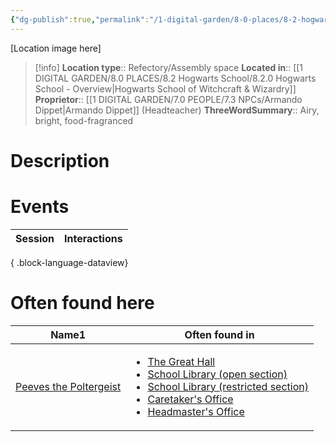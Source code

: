 ```yaml
---
{"dg-publish":true,"permalink":"/1-digital-garden/8-0-places/8-2-hogwarts-school/8-4-07-the-great-hall/","tags":["#place","hogwarts","service-building"]}
---
```


[Location image here]
>[!info]
>**Location type**::  Refectory/Assembly space
>**Located in**:: [[1 DIGITAL GARDEN/8.0 PLACES/8.2 Hogwarts School/8.2.0 Hogwarts School - Overview\|Hogwarts School of Witchcraft & Wizardry]]
>**Proprietor**:: [[1 DIGITAL GARDEN/7.0 PEOPLE/7.3 NPCs/Armando Dippet\|Armando Dippet]] (Headteacher)
>**ThreeWordSummary**:: Airy, bright, food-fragranced

# Description


# Events

| Session | Interactions |
| ------- | ------------ |

{ .block-language-dataview}

# Often found here

<div><table class="dataview table-view-table"><thead class="table-view-thead"><tr class="table-view-tr-header"><th class="table-view-th"><span>Name</span><span class="dataview small-text">1</span></th><th class="table-view-th"><span>Often found in</span></th></tr></thead><tbody class="table-view-tbody"><tr><td><span><a data-tooltip-position="top" aria-label="1 DIGITAL GARDEN/7.0 PEOPLE/7.3 NPCs/Peeves the Poltergeist.md" data-href="1 DIGITAL GARDEN/7.0 PEOPLE/7.3 NPCs/Peeves the Poltergeist.md" href="1 DIGITAL GARDEN/7.0 PEOPLE/7.3 NPCs/Peeves the Poltergeist.md" class="internal-link" target="_blank" rel="noopener nofollow">Peeves the Poltergeist</a></span></td><td><ul class="dataview dataview-ul dataview-result-list-ul"><li class="dataview-result-list-li"><span><a data-tooltip-position="top" aria-label="1 DIGITAL GARDEN/8.0 PLACES/8.2 Hogwarts School/8.4.07 The Great Hall.md" data-href="1 DIGITAL GARDEN/8.0 PLACES/8.2 Hogwarts School/8.4.07 The Great Hall.md" href="1 DIGITAL GARDEN/8.0 PLACES/8.2 Hogwarts School/8.4.07 The Great Hall.md" class="internal-link" target="_blank" rel="noopener nofollow">The Great Hall</a></span></li><li class="dataview-result-list-li"><span><a data-tooltip-position="top" aria-label="1 DIGITAL GARDEN/8.0 PLACES/8.2 Hogwarts School/8.4.03.1 School Library - Open Section.md" data-href="1 DIGITAL GARDEN/8.0 PLACES/8.2 Hogwarts School/8.4.03.1 School Library - Open Section.md" href="1 DIGITAL GARDEN/8.0 PLACES/8.2 Hogwarts School/8.4.03.1 School Library - Open Section.md" class="internal-link" target="_blank" rel="noopener nofollow">School Library (open section)</a></span></li><li class="dataview-result-list-li"><span><a data-tooltip-position="top" aria-label="1 DIGITAL GARDEN/8.0 PLACES/8.2 Hogwarts School/8.4.03.2 School Library - Restricted Section.md" data-href="1 DIGITAL GARDEN/8.0 PLACES/8.2 Hogwarts School/8.4.03.2 School Library - Restricted Section.md" href="1 DIGITAL GARDEN/8.0 PLACES/8.2 Hogwarts School/8.4.03.2 School Library - Restricted Section.md" class="internal-link" target="_blank" rel="noopener nofollow">School Library (restricted section)</a></span></li><li class="dataview-result-list-li"><span><a data-tooltip-position="top" aria-label="1 DIGITAL GARDEN/8.0 PLACES/8.2 Hogwarts School/8.4.06 Caretaker's Office.md" data-href="1 DIGITAL GARDEN/8.0 PLACES/8.2 Hogwarts School/8.4.06 Caretaker's Office.md" href="1 DIGITAL GARDEN/8.0 PLACES/8.2 Hogwarts School/8.4.06 Caretaker's Office.md" class="internal-link" target="_blank" rel="noopener nofollow">Caretaker's Office</a></span></li><li class="dataview-result-list-li"><span><a data-tooltip-position="top" aria-label="1 DIGITAL GARDEN/8.0 PLACES/8.2 Hogwarts School/8.4.01 Headmaster's Office.md" data-href="1 DIGITAL GARDEN/8.0 PLACES/8.2 Hogwarts School/8.4.01 Headmaster's Office.md" href="1 DIGITAL GARDEN/8.0 PLACES/8.2 Hogwarts School/8.4.01 Headmaster's Office.md" class="internal-link" target="_blank" rel="noopener nofollow">Headmaster's Office</a></span></li></ul></td></tr></tbody></table></div>
